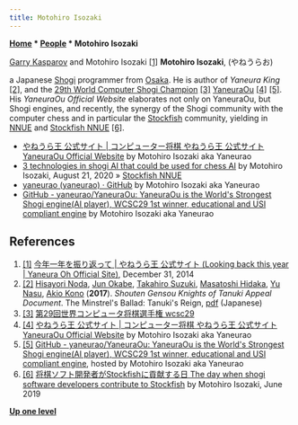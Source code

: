 ```yaml
---
title: Motohiro Isozaki
---
```

**[Home](Home "Home") \* [People](People "People") \* Motohiro Isozaki**



 [](http://yaneuraou.yaneu.com/2014/12/31/%e4%bb%8a%e5%b9%b4%e4%b8%80%e5%b9%b4%e3%82%92%e6%8c%af%e3%82%8a%e8%bf%94%e3%81%a3%e3%81%a6/) [Garry Kasparov](Garry_Kasparov "Garry Kasparov") and Motohiro Isozaki <a id="cite-note-1" href="#cite-ref-1">[1]</a> 
**Motohiro Isozaki**, (やねうらお)  

a Japanese [Shogi](Shogi "Shogi") programmer from [Osaka](https://en.wikipedia.org/wiki/Osaka). He is author of *Yaneura King* <a id="cite-note-2" href="#cite-ref-2">[2]</a>, and the [29th World Computer Shogi Champion](index.php?title=WCSC29&action=edit&redlink=1 "WCSC29 (page does not exist)") <a id="cite-note-3" href="#cite-ref-3">[3]</a> [YaneuraOu](YaneuraOu "YaneuraOu") <a id="cite-note-4" href="#cite-ref-4">[4]</a> <a id="cite-note-5" href="#cite-ref-5">[5]</a>. His *YaneuraOu Official Website* elaborates not only on YaneuraOu, but Shogi engines, and recently, the synergy of the Shogi community with the computer chess and in particular the [Stockfish](Stockfish "Stockfish") community, yielding in [NNUE](NNUE "NNUE") and [Stockfish NNUE](Stockfish_NNUE "Stockfish NNUE") <a id="cite-note-6" href="#cite-ref-6">[6]</a>.






* [やねうら王 公式サイト | コンピューター将棋 やねうら王 公式サイト YaneuraOu Official Website](http://yaneuraou.yaneu.com/) by Motohiro Isozaki aka Yaneurao
* [3 technologies in shogi AI that could be used for chess AI](http://yaneuraou.yaneu.com/2020/08/21/3-technologies-in-shogi-ai-that-could-be-used-for-chess-ai/) by Motohiro Isozaki, August 21, 2020 » [Stockfish NNUE](Stockfish_NNUE "Stockfish NNUE")
* [yaneurao (yaneurao) · GitHub](https://github.com/yaneurao) by Motohiro Isozaki aka Yaneurao
* [GitHub - yaneurao/YaneuraOu: YaneuraOu is the World's Strongest Shogi engine(AI player), WCSC29 1st winner, educational and USI compliant engine](https://github.com/yaneurao/YaneuraOu) by Motohiro Isozaki aka Yaneurao


## References


1. <a id="cite-ref-1" href="#cite-note-1">[1]</a> [今年一年を振り返って | やねうら王 公式サイト (Looking back this year | Yaneura Oh Official Site)](http://yaneuraou.yaneu.com/2014/12/31/%e4%bb%8a%e5%b9%b4%e4%b8%80%e5%b9%b4%e3%82%92%e6%8c%af%e3%82%8a%e8%bf%94%e3%81%a3%e3%81%a6/), December 31, 2014
2. <a id="cite-ref-2" href="#cite-note-2">[2]</a> [Hisayori Noda](Hisayori_Noda "Hisayori Noda"), [Jun Okabe](Jun_Okabe "Jun Okabe"), [Takahiro Suzuki](index.php?title=Takahiro_Suzuki&action=edit&redlink=1 "Takahiro Suzuki (page does not exist)"), [Masatoshi Hidaka](Masatoshi_Hidaka "Masatoshi Hidaka"), [Yu Nasu](Yu_Nasu "Yu Nasu"), [Akio Kono](index.php?title=Akio_Kono&action=edit&redlink=1 "Akio Kono (page does not exist)") (**2017**). *Shouten Gensou Knights of Tanuki Appeal Document*. The Minstrel's Ballad: Tanuki's Reign, [pdf](http://www2.computer-shogi.org/wcsc27/appeal/tanuki-/appeal.pdf) (Japanese)
3. <a id="cite-ref-3" href="#cite-note-3">[3]</a> [第29回世界コンピュータ将棋選手権 wcsc29](http://www2.computer-shogi.org/wcsc29/)
4. <a id="cite-ref-4" href="#cite-note-4">[4]</a> [やねうら王 公式サイト | コンピューター将棋 やねうら王 公式サイト YaneuraOu Official Website](http://yaneuraou.yaneu.com/) by Motohiro Isozaki aka Yaneurao
5. <a id="cite-ref-5" href="#cite-note-5">[5]</a> [GitHub - yaneurao/YaneuraOu: YaneuraOu is the World's Strongest Shogi engine(AI player), WCSC29 1st winner, educational and USI compliant engine](https://github.com/yaneurao/YaneuraOu), hosted by Motohiro Isozaki aka Yaneurao
6. <a id="cite-ref-6" href="#cite-note-6">[6]</a> [将棋ソフト開発者がStockfishに貢献する日 The day when shogi software developers contribute to Stockfish](http://yaneuraou.yaneu.com/2019/06/24/%E5%B0%86%E6%A3%8B%E3%82%BD%E3%83%95%E3%83%88%E9%96%8B%E7%99%BA%E8%80%85%E3%81%8Cstockfish%E3%81%AB%E8%B2%A2%E7%8C%AE%E3%81%99%E3%82%8B%E6%97%A5/) by Motohiro Isozaki, June 2019

**[Up one level](People "People")**







 
